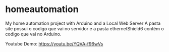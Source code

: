 # homeautomation
My home automation project with Arduino and a Local Web Server
A pasta site possui o codigo que vai no servidor e a pasta ethernetShield6 contém o codigo que vai no Arduino.


Youtube Demo: https://youtu.be/YQVA-f96wVs 
